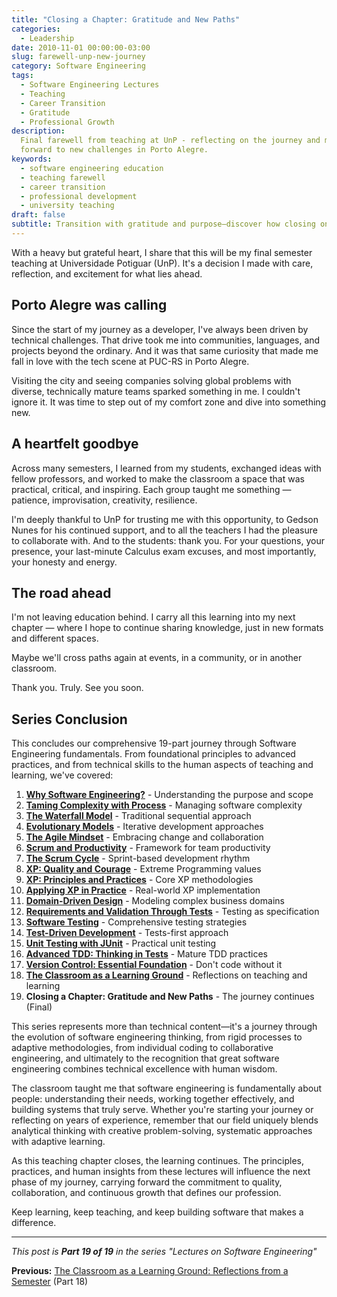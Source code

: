 ```yaml
---
title: "Closing a Chapter: Gratitude and New Paths"
categories:
  - Leadership
date: 2010-11-01 00:00:00-03:00
slug: farewell-unp-new-journey
category: Software Engineering
tags:
  - Software Engineering Lectures
  - Teaching
  - Career Transition
  - Gratitude
  - Professional Growth
description:
  Final farewell from teaching at UnP - reflecting on the journey and moving
  forward to new challenges in Porto Alegre.
keywords:
  - software engineering education
  - teaching farewell
  - career transition
  - professional development
  - university teaching
draft: false
subtitle: Transition with gratitude and purpose—discover how closing one chapter while honoring the learning creates space for new challenges and continued growth in different formats
---
```


With a heavy but grateful heart, I share that this will be my final semester teaching at Universidade Potiguar (UnP). It's a decision I made with care, reflection, and excitement for what lies ahead.

## Porto Alegre was calling

Since the start of my journey as a developer, I've always been driven by technical challenges. That drive took me into communities, languages, and projects beyond the ordinary. And it was that same curiosity that made me fall in love with the tech scene at PUC-RS in Porto Alegre.

Visiting the city and seeing companies solving global problems with diverse, technically mature teams sparked something in me. I couldn't ignore it. It was time to step out of my comfort zone and dive into something new.

## A heartfelt goodbye

Across many semesters, I learned from my students, exchanged ideas with fellow professors, and worked to make the classroom a space that was practical, critical, and inspiring. Each group taught me something — patience, improvisation, creativity, resilience.

I'm deeply thankful to UnP for trusting me with this opportunity, to Gedson Nunes for his continued support, and to all the teachers I had the pleasure to collaborate with. And to the students: thank you. For your questions, your presence, your last-minute Calculus exam excuses, and most importantly, your honesty and energy.

## The road ahead

I'm not leaving education behind. I carry all this learning into my next chapter — where I hope to continue sharing knowledge, just in new formats and different spaces.

Maybe we'll cross paths again at events, in a community, or in another classroom.

Thank you. Truly. See you soon.

## Series Conclusion

This concludes our comprehensive 19-part journey through Software Engineering fundamentals. From foundational principles to advanced practices, and from technical skills to the human aspects of teaching and learning, we've covered:

1. **[Why Software Engineering?](/en/posts/2010-02-24-software-engineering-purpose/)** - Understanding the purpose and scope
2. **[Taming Complexity with Process](/en/posts/2010-03-02-complexity-process/)** - Managing software complexity
3. **[The Waterfall Model](/en/posts/2010-03-10-waterfall-model/)** - Traditional sequential approach
4. **[Evolutionary Models](/en/posts/2010-03-18-evolutionary-models/)** - Iterative development approaches
5. **[The Agile Mindset](/en/posts/2010-03-26-agile-mindset/)** - Embracing change and collaboration
6. **[Scrum and Productivity](/en/posts/2010-04-03-scrum-productivity/)** - Framework for team productivity
7. **[The Scrum Cycle](/en/posts/2010-04-11-scrum-cycle/)** - Sprint-based development rhythm
8. **[XP: Quality and Courage](/en/posts/2010-04-19-xp-quality-courage/)** - Extreme Programming values
9. **[XP: Principles and Practices](/en/posts/2010-05-01-xp-principles-practices/)** - Core XP methodologies
10. **[Applying XP in Practice](/en/posts/2010-05-08-applying-xp-strategies/)** - Real-world XP implementation
11. **[Domain-Driven Design](/en/posts/2010-05-15-domain-driven-design/)** - Modeling complex business domains
12. **[Requirements and Validation Through Tests](/en/posts/2010-05-22-requirements-validation-tests/)** - Testing as specification
13. **[Software Testing](/en/posts/2010-05-29-software-testing/)** - Comprehensive testing strategies
14. **[Test-Driven Development](/en/posts/2010-06-05-test-driven-development/)** - Tests-first approach
15. **[Unit Testing with JUnit](/en/posts/2010-06-12-junit-unit-testing/)** - Practical unit testing
16. **[Advanced TDD: Thinking in Tests](/en/posts/2010-06-19-advanced-tdd-thinking-tests/)** - Mature TDD practices
17. **[Version Control: Essential Foundation](/en/posts/2010-06-26-version-control-essential-foundation/)** - Don't code without it
18. **[The Classroom as a Learning Ground](/en/posts/2010-07-03-classroom-learning-reflections/)** - Reflections on teaching and learning
19. **Closing a Chapter: Gratitude and New Paths** - The journey continues (Final)

This series represents more than technical content—it's a journey through the evolution of software engineering thinking, from rigid processes to adaptive methodologies, from individual coding to collaborative engineering, and ultimately to the recognition that great software engineering combines technical excellence with human wisdom.

The classroom taught me that software engineering is fundamentally about people: understanding their needs, working together effectively, and building systems that truly serve. Whether you're starting your journey or reflecting on years of experience, remember that our field uniquely blends analytical thinking with creative problem-solving, systematic approaches with adaptive learning.

As this teaching chapter closes, the learning continues. The principles, practices, and human insights from these lectures will influence the next phase of my journey, carrying forward the commitment to quality, collaboration, and continuous growth that defines our profession.

Keep learning, keep teaching, and keep building software that makes a difference.

---

_This post is **Part 19 of 19** in the series "Lectures on Software Engineering"_

**Previous:** [The Classroom as a Learning Ground: Reflections from a Semester](/en/posts/2010-07-03-classroom-learning-reflections/) (Part 18)
